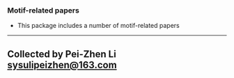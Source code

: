 ### Motif-related papers

* This package includes a number of motif-related papers


------------------------ 
Collected by Pei-Zhen Li
sysulipeizhen@163.com
------------------------

